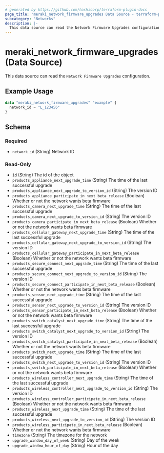 ```yaml
---
# generated by https://github.com/hashicorp/terraform-plugin-docs
page_title: "meraki_network_firmware_upgrades Data Source - terraform-provider-meraki"
subcategory: "Networks"
description: |-
  This data source can read the Network Firmware Upgrades configuration.
---
```


# meraki_network_firmware_upgrades (Data Source)

This data source can read the `Network Firmware Upgrades` configuration.

## Example Usage

```terraform
data "meraki_network_firmware_upgrades" "example" {
  network_id = "L_123456"
}
```

<!-- schema generated by tfplugindocs -->
## Schema

### Required

- `network_id` (String) Network ID

### Read-Only

- `id` (String) The id of the object
- `products_appliance_next_upgrade_time` (String) The time of the last successful upgrade
- `products_appliance_next_upgrade_to_version_id` (String) The version ID
- `products_appliance_participate_in_next_beta_release` (Boolean) Whether or not the network wants beta firmware
- `products_camera_next_upgrade_time` (String) The time of the last successful upgrade
- `products_camera_next_upgrade_to_version_id` (String) The version ID
- `products_camera_participate_in_next_beta_release` (Boolean) Whether or not the network wants beta firmware
- `products_cellular_gateway_next_upgrade_time` (String) The time of the last successful upgrade
- `products_cellular_gateway_next_upgrade_to_version_id` (String) The version ID
- `products_cellular_gateway_participate_in_next_beta_release` (Boolean) Whether or not the network wants beta firmware
- `products_secure_connect_next_upgrade_time` (String) The time of the last successful upgrade
- `products_secure_connect_next_upgrade_to_version_id` (String) The version ID
- `products_secure_connect_participate_in_next_beta_release` (Boolean) Whether or not the network wants beta firmware
- `products_sensor_next_upgrade_time` (String) The time of the last successful upgrade
- `products_sensor_next_upgrade_to_version_id` (String) The version ID
- `products_sensor_participate_in_next_beta_release` (Boolean) Whether or not the network wants beta firmware
- `products_switch_catalyst_next_upgrade_time` (String) The time of the last successful upgrade
- `products_switch_catalyst_next_upgrade_to_version_id` (String) The version ID
- `products_switch_catalyst_participate_in_next_beta_release` (Boolean) Whether or not the network wants beta firmware
- `products_switch_next_upgrade_time` (String) The time of the last successful upgrade
- `products_switch_next_upgrade_to_version_id` (String) The version ID
- `products_switch_participate_in_next_beta_release` (Boolean) Whether or not the network wants beta firmware
- `products_wireless_controller_next_upgrade_time` (String) The time of the last successful upgrade
- `products_wireless_controller_next_upgrade_to_version_id` (String) The version ID
- `products_wireless_controller_participate_in_next_beta_release` (Boolean) Whether or not the network wants beta firmware
- `products_wireless_next_upgrade_time` (String) The time of the last successful upgrade
- `products_wireless_next_upgrade_to_version_id` (String) The version ID
- `products_wireless_participate_in_next_beta_release` (Boolean) Whether or not the network wants beta firmware
- `timezone` (String) The timezone for the network
- `upgrade_window_day_of_week` (String) Day of the week
- `upgrade_window_hour_of_day` (String) Hour of the day
